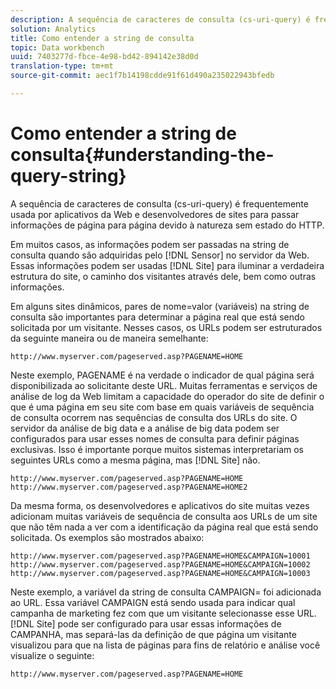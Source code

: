 ```yaml
---
description: A sequência de caracteres de consulta (cs-uri-query) é frequentemente usada por aplicativos da Web e desenvolvedores de sites para passar informações de página para página devido à natureza sem estado do HTTP.
solution: Analytics
title: Como entender a string de consulta
topic: Data workbench
uuid: 7403277d-fbce-4e98-bd42-894142e38d0d
translation-type: tm+mt
source-git-commit: aec1f7b14198cdde91f61d490a235022943bfedb

---
```



# Como entender a string de consulta{#understanding-the-query-string}

A sequência de caracteres de consulta (cs-uri-query) é frequentemente usada por aplicativos da Web e desenvolvedores de sites para passar informações de página para página devido à natureza sem estado do HTTP.

Em muitos casos, as informações podem ser passadas na string de consulta quando são adquiridas pelo [!DNL Sensor] no servidor da Web. Essas informações podem ser usadas [!DNL Site] para iluminar a verdadeira estrutura do site, o caminho dos visitantes através dele, bem como outras informações.

Em alguns sites dinâmicos, pares de nome=valor (variáveis) na string de consulta são importantes para determinar a página real que está sendo solicitada por um visitante. Nesses casos, os URLs podem ser estruturados da seguinte maneira ou de maneira semelhante:

```
http://www.myserver.com/pageserved.asp?PAGENAME=HOME
```

Neste exemplo, PAGENAME é na verdade o indicador de qual página será disponibilizada ao solicitante deste URL. Muitas ferramentas e serviços de análise de log da Web limitam a capacidade do operador do site de definir o que é uma página em seu site com base em quais variáveis de sequência de consulta ocorrem nas sequências de consulta dos URLs do site. O servidor da análise de big data e a análise de big data podem ser configurados para usar esses nomes de consulta para definir páginas exclusivas. Isso é importante porque muitos sistemas interpretariam os seguintes URLs como a mesma página, mas [!DNL Site] não.

```
http://www.myserver.com/pageserved.asp?PAGENAME=HOME
http://www.myserver.com/pageserved.asp?PAGENAME=HOME2
```

Da mesma forma, os desenvolvedores e aplicativos do site muitas vezes adicionam muitas variáveis de sequência de consulta aos URLs de um site que não têm nada a ver com a identificação da página real que está sendo solicitada. Os exemplos são mostrados abaixo:

```
http://www.myserver.com/pageserved.asp?PAGENAME=HOME&CAMPAIGN=10001
http://www.myserver.com/pageserved.asp?PAGENAME=HOME&CAMPAIGN=10002
http://www.myserver.com/pageserved.asp?PAGENAME=HOME&CAMPAIGN=10003
```

Neste exemplo, a variável da string de consulta CAMPAIGN= foi adicionada ao URL. Essa variável CAMPAIGN está sendo usada para indicar qual campanha de marketing fez com que um visitante selecionasse esse URL. [!DNL Site] pode ser configurado para usar essas informações de CAMPANHA, mas separá-las da definição de que página um visitante visualizou para que na lista de páginas para fins de relatório e análise você visualize o seguinte:

```
http://www.myserver.com/pageserved.asp?PAGENAME=HOME
```

